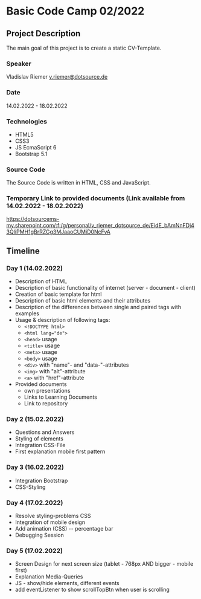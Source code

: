 # Basic Code Camp 02/2022

## Project Description
The main goal of this project is to create a static CV-Template.

### Speaker
Vladislav Riemer <v.riemer@dotsource.de>

### Date
14.02.2022 - 18.02.2022

### Technologies
* HTML5
* CSS3
* JS EcmaScript 6
* Bootstrap 5.1

### Source Code
The Source Code is written in HTML, CSS and JavaScript.

### Temporary Link to provided documents (Link available from 14.02.2022 - 18.02.2022)
https://dotsourcems-my.sharepoint.com/:f:/g/personal/v_riemer_dotsource_de/EidE_bAmNnFDj43QIiPMH1gBrRZGg3MJaaoCUMiD0NcFvA

## Timeline
### Day 1 (14.02.2022)
* Description of HTML
* Description of basic functionality of internet (server - document - client)
* Creation of basic template for html
* Description of basic html elements and their attributes
* Description of the differences between single and paired tags with examples
* Usage & description of following tags:
    * `<!DOCTYPE html>`
    * `<html lang="de">`
    * `<head>` usage
    * `<title>` usage
    * `<meta>` usage
    * `<body>` usage
    * `<div>` with "name"- and "data-"-attributes
    * `<img>` with "alt"-attribute
    * `<a>` with "href"-attribute
* Provided documents
    * own presentations
    * Links to Learning Documents
    * Link to repository

### Day 2 (15.02.2022)
* Questions and Answers
* Styling of elements
* Integration CSS-File
* First explanation mobile first pattern

### Day 3 (16.02.2022)
* Integration Bootstrap
* CSS-Styling

### Day 4 (17.02.2022)
* Resolve styling-problems CSS
* Integration of mobile design
* Add animation (CSS) -- percentage bar
* Debugging Session

### Day 5 (17.02.2022)
* Screen Design for next screen size (tablet - 768px AND bigger - mobile first)
* Explanation Media-Queries
* JS - show/hide elements, different events
* add eventListener to show scrollTopBtn when user is scrolling